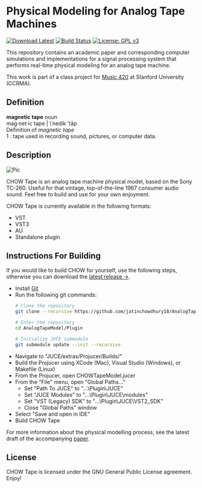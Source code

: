 # Physical Modeling for Analog Tape Machines
[![Download Latest](https://img.shields.io/badge/download-latest-blue.svg)](https://github.com/jatinchowdhury18/AnalogTapeModel/releases/latest)
[![Build Status](https://travis-ci.com/jatinchowdhury18/AnalogTapeModel.svg?token=Ub9niJrqG1Br1qaaxp7E&branch=master)](https://travis-ci.com/jatinchowdhury18/AnalogTapeModel)
[![License: GPL v3](https://img.shields.io/badge/License-GPLv3-brightgreen.svg)](https://www.gnu.org/licenses/gpl-3.0)

This repository contains an academic paper and corresponding
computer simulations and implementations for a signal processing
system that performs real-time physical modeling for an analog
tape machine.

This work is part of a class project for [Music 420](https://ccrma.stanford.edu/courses/420/) at Stanford
University (CCRMA).

## Definition
**magnetic tape** noun<br/>
mag·net·​ic tape | \ˈnedik 'tāp\
Definition of *magnetic tape*<br/>
1 : tape used in recording sound, pictures, or computer data.

## Description
![Pic](https://www.hifiengine.com/images/model/sony_tc-260.jpg)

CHOW Tape is an analog tape machine physical model, based on the
Sony TC-260. Useful for that vintage, top-of-the-line 1967 consumer
audio sound. Feel free to build and use for your own enjoyment.

CHOW Tape is currently available in the following formats:
  - VST
  - VST3
  - AU
  - Standalone plugin

## Instructions For Building
If you would like to build CHOW for yourself, use the following steps, otherwise you can download the [latest release &rarr;](https://github.com/jatinchowdhury18/CHOW/releases/latest).
- Install [Git](https://git-scm.com/book/en/v2/Getting-Started-Installing-Git)
- Run the following git commands:
  ```bash
  # Clone the repository
  git clone --recursive https://github.com/jatinchowdhury18/AnalogTapeModel.git
  
  # Enter the repository
  cd AnalogTapeModel/Plugin
  
  # Initialize JUCE submodule
  git submodule update --init --recursive
  ```
- Navigate to "JUCE/extras/Projucer/Builds/"
- Build the Projucer using XCode (Mac), Visual Studio (Windows), or Makefile (Linux)
- From the Projucer, open CHOWTapeModel.jucer
- From the "File" menu, open "Global Paths..."
  - Set "Path To JUCE" to "...\Plugin\JUCE"
  - Set "JUCE Modules" to "...\Plugin\JUCE\modules"
  - Set "VST (Legacy) SDK" to "...\Plugin\JUCE\VST2_SDK"
  - Close "Global Paths" window
- Select "Save and open in IDE"
- Build CHOW Tape

For more information about the physical modelling process,
see the latest draft of the accompanying [paper](https://github.com/jatinchowdhury18/AnalogTapeModel/blob/master/Paper/420_paper.pdf).

## License
CHOW Tape is licensed under the GNU General Public License agreement. Enjoy!
